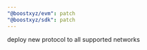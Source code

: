 ```yaml
---
"@boostxyz/evm": patch
"@boostxyz/sdk": patch
---
```


deploy new protocol to all supported networks
